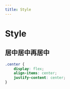 ```yaml
---
title: Style
---
```


# Style

## 居中居中再居中

```css
.center {
    display: flex;
    align-items: center;
    justify-content: center;
}
```

